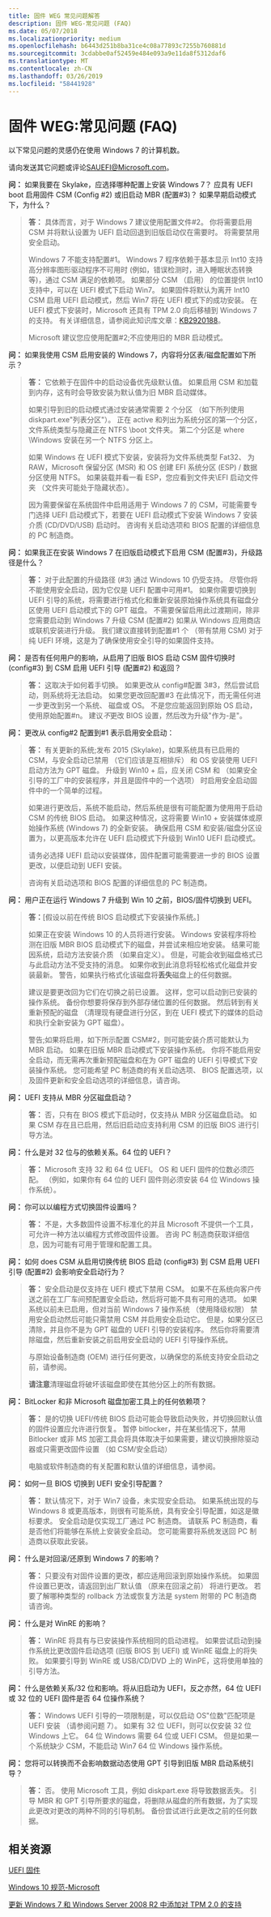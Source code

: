 ```yaml
---
title: 固件 WEG 常见问题解答
description: 固件 WEG-常见问题 (FAQ)
ms.date: 05/07/2018
ms.localizationpriority: medium
ms.openlocfilehash: b6443d251b8ba31ce4c08a77893c7255b760881d
ms.sourcegitcommit: 3cdabbe0af52459e484e093a9e11da8f5312daf6
ms.translationtype: MT
ms.contentlocale: zh-CN
ms.lasthandoff: 03/26/2019
ms.locfileid: "58441928"
---
```

# <a name="firmware-weg-frequently-asked-questions-faq"></a>固件 WEG:常见问题 (FAQ)

以下常见问题的灵感仍在使用 Windows 7 的计算机数。

请向发送其它问题或评论<SAUEFI@Microsoft.com>。

**问：** 如果我要在 Skylake，应选择哪种配置上安装 Windows 7？ 应具有 UEFI boot 启用固件 CSM (Config \#2) 或旧启动 MBR (配置\#3)？ 如果早期启动模式下，为什么？

> **答：** 具体而言，对于 Windows 7 建议使用配置文件\#2。 你将需要启用 CSM 并将默认设置为 UEFI 启动回退到旧版启动仅在需要时。 将需要禁用安全启动。
>
> Windows 7 不能支持配置\#1。 Windows 7 程序依赖于基本显示 Int10 支持高分辨率图形驱动程序不可用时 (例如，错误检测时，进入睡眠状态转换等)，通过 CSM 满足的依赖项。 如果部分 CSM （启用） 的位置提供 Int10 支持中，可以在 UEFI 模式下启动 Win7。 如果固件将默认为离开 Int10 CSM 启用 UEFI 启动模式，然后 Win7 将在 UEFI 模式下的成功安装。 在 UEFI 模式下安装时，Microsoft 还具有 TPM 2.0 向后移植到 Windows 7 的支持。 有关详细信息，请参阅此知识库文章：[KB2920188](https://support.microsoft.com/kb/2920188)。
>
> Microsoft 建议您应使用配置\#2;不应使用旧的 MBR 启动模式。

**问：** 如果我使用 CSM 启用安装的 Windows 7，内容将分区表/磁盘配置如下所示？

> **答：** 它依赖于在固件中的启动设备优先级默认值。 如果启用 CSM 和加载到内存，这有时会导致安装为默认值为旧 MBR 启动媒体。
>
> 如果引导到旧的启动模式通过安装通常需要 2 个分区 （如下所列使用 diskpart.exe"列表分区"）。 正在 active 和列出为系统分区的第一个分区，文件系统类型与隐藏正在 NTFS \\boot 文件夹。 第二个分区是 where \\Windows 安装在另一个 NTFS 分区上。
>
> 如果 Windows 在 UEFI 模式下安装，安装将为文件系统类型 Fat32、 为 RAW，Microsoft 保留分区 (MSR) 和 OS 创建 EFI 系统分区 (ESP) / 数据分区使用 NTFS。 如果装载并看一看 ESP，您应看到文件夹\\EFI 启动文件夹 （文件夹可能处于隐藏状态）。
>
> 因为需要保留在系统固件中启用适用于 Windows 7 的 CSM，可能需要专门选择 UEFI 启动模式下，若要在 UEFI 启动模式下安装 Windows 7 安装介质 (CD/DVD/USB) 启动时。
> 咨询有关启动选项和 BIOS 配置的详细信息的 PC 制造商。

**问：** 如果我正在安装 Windows 7 在旧版启动模式下启用 CSM (配置\#3)，升级路径是什么？

> **答：** 对于此配置的升级路径 (\#3) 通过 Windows 10 仍受支持。 尽管你将不能使用安全启动，因为它仅是 UEFI 配置中可用\#1。 如果你需要切换到 UEFI 引导的系统，将需要进行格式化和重新安装原始操作系统具有磁盘分区使用 UEFI 启动模式下的 GPT 磁盘。 不需要保留启用此过渡期间，除非您需要启动到 Windows 7 升级 CSM (配置\#2) 如果从 Windows 应用商店或联机安装进行升级。
> 我们建议直接转到配置\#1 个 （带有禁用 CSM) 对于纯 UEFI 环境，这是为了确保使用安全引导的如果固件支持。

**问：** 是否有任何用户的影响，从启用了旧版 BIOS 启动 CSM 固件切换时 (config\#3) 到 CSM 启用 UEFI 引导 (配置\#2) 和返回？

> **答：** 这取决于如何着手切换。 如果更改从 config\#配置 3\#3，然后尝试启动，则系统将无法启动。 如果您更改回配置\#3 在此情况下，而无需任何进一步更改到另一个系统、 磁盘或 OS。 不是您应能返回到原始 OS 启动，使用原始配置\#n。 建议*不*更改 BIOS 设置，然后改为升级"作为-是"。

**问：** 更改从 config\#2 配置到\#1 表示启用安全启动：

> **答：** 有关更新的系统;发布 2015 (Skylake)，如果系统具有已启用的 CSM，与安全启动已禁用 （它们应该是互相排斥） 和 OS 安装使用 UEFI 启动方法为 GPT 磁盘。 升级到 Win10 + 后，应关闭 CSM 和 （如果安全引导的工厂中的安装程序，并且是固件中的一个选项） 时启用安全启动固件中的一个简单的过程。
>
> 如果进行更改后，系统不能启动，然后系统是很有可能配置为使用用于启动 CSM 的传统 BIOS 启动。 如果这种情况，这将需要 Win10 + 安装媒体或原始操作系统 (Windows 7) 的全新安装。 确保启用 CSM 和安装/磁盘分区设置为，以更高版本允许在 UEFI 启动模式下升级到 Win10 UEFI 启动模式。
>
> 请务必选择 UEFI 启动以安装媒体，固件配置可能需要进一步的 BIOS 设置更改，以便启动到 UEFI 安装。
>
> 咨询有关启动选项和 BIOS 配置的详细信息的 PC 制造商。

**问：** 用户正在运行 Windows 7 升级到 Win 10 之前，BIOS/固件切换到 UEFI。

> **答：**\[假设以前在传统 BIOS 启动模式下安装操作系统。\]
>
> 如果正在安装 Windows 10 的人员将进行安装。 Windows 安装程序将检测在旧版 MBR BIOS 启动模式下的磁盘，并尝试来相应地安装。 结果可能因系统，启动方法安装介质 （如果自定义）。 但是，可能会收到磁盘格式已与此启动方法不受支持的消息。 如果你收到此消息将轻松格式化磁盘并安装最新。 警告，如果执行格式化该磁盘将**丢失**磁盘上的任何数据。
>
> 建议是要更改回为它们在切换之前已设置。 这样，您可以启动到已安装的操作系统。 备份你想要将保存到外部存储位置的任何数据。 然后转到有关重新预配的磁盘 （清理现有硬盘进行分区，到在 UEFI 模式下的媒体的启动和执行全新安装为 GPT 磁盘）。
>
> 警告;如果将启用，如下所示配置 CSM\#2，则可能安装介质可能默认为 MBR 启动。 如果在旧版 MBR 启动模式下安装操作系统。 你将不能启用安全启动，而无需再次重新预配磁盘和在为 GPT 磁盘的 UEFI 引导模式下安装操作系统。 您可能希望 PC 制造商的有关启动选项、 BIOS 配置选项，以及固件更新和安全启动选项的详细信息，请咨询。

**问：** UEFI 支持从 MBR 分区磁盘启动？

> **答：** 否，只有在 BIOS 模式下启动时，仅支持从 MBR 分区磁盘启动。 如果 CSM 存在且已启用，然后旧启动应支持利用 CSM 的旧版 BIOS 进行引导方法。

**问：** 什么是对 32 位与的依赖关系。64 位的 UEFI？

> **答：** Microsoft 支持 32 和 64 位 UEFI。 OS 和 UEFI 固件的位数必须匹配。 （例如，如果你有 64 位的 UEFI 固件则必须安装 64 位 Windows 操作系统）。

**问：** 你可以以编程方式切换固件设置吗？

> **答：** 不是，大多数固件设置不标准化的并且 Microsoft 不提供一个工具，可允许一种方法以编程方式修改固件设置。 咨询 PC 制造商获取详细信息，因为可能有可用于管理和配置工具。

**问：** 如何 does CSM 从启用切换传统 BIOS 启动 (config\#3) 到 CSM 启用 UEFI 引导 (配置\#2) 会影响安全启动行为？

> **答：** 安全启动是仅支持在 UEFI 模式下禁用 CSM。 如果不在系统向客户传送之前在工厂车间预配置安全启动，然后将可能不具有可用的选项。 如果系统以前未已启用，但对当前 Windows 7 操作系统 （使用降级权限） 禁用安全启动然后可能只需禁用 CSM 并启用安全启动它。 但是，如果分区已清除，并且你不是为 GPT 磁盘的 UEFI 引导的安装程序。 然后你将需要清除磁盘，然后重新安装之前启用安全启动的 UEFI 引导操作系统。
>
> 与原始设备制造商 (OEM) 进行任何更改，以确保您的系统支持安全启动之前，请参阅。
>
> **请注意**清理磁盘将破坏该磁盘即使在其他分区上的所有数据。

**问：** BitLocker 和非 Microsoft 磁盘加密工具上的任何依赖项？

> **答：** 是的切换 UEFI/传统 BIOS 启动可能会导致启动失败，并切换回默认值的固件设置应允许进行恢复。 暂停 bitlocker，并在某些情况下，禁用 Bitlocker 或非 MS 加密工具会将具体取决于如果需要，建议切换擦除驱动器或只需更改固件设置 （如 CSM/安全启动）
>
> 电脑或软件制造商的有关配置和默认值的详细信息，请参阅。

**问：** 如何一旦 BIOS 切换到 UEFI 安全引导配置？

> **答：** 默认情况下，对于 Win7 设备，未实现安全启动。 如果系统出现的与 Windows 8 或更高版本，则很有可能系统，具有安全引导配置，如这是徽标要求。 安全启动是仅实现工厂通过 PC 制造商。 请联系 PC 制造商，看是否他们将能够在系统上安装安全启动。 您可能需要将系统发送回 PC 制造商以获取此安装。

**问：** 什么是对回滚/还原到 Windows 7 的影响？

> **答：** 只要没有对固件设置的更改，都应适用回滚到原始操作系统。 如果固件设置已更改，请返回到出厂默认值 （原来在回滚之前） 将进行更改。 若要了解哪种类型的 rollback 方法或恢复方法是 system 附带的 PC 制造商请咨询。

**问：** 什么是对 WinRE 的影响？

> **答：** WinRE 将具有与已安装操作系统相同的启动进程。 如果尝试启动到操作系统比更改固件启动选项 (旧版 BIOS 到 UEFI) 或 WinRE 磁盘上的将失败。 如果要引导到 WinRE 或 USB/CD/DVD 上的 WinPE，这将使用单独的引导方法。

**问：** 什么是依赖关系/32 位和影响。将从旧启动为 UEFI，反之亦然，64 位 UEFI 或 32 位的 UEFI 固件是否 64 位操作系统？

> **答：** Windows UEFI 引导的一项限制是，可以仅启动 OS"位数"匹配项是 UEFI 安装 （请参阅问题 7）。 如果有 32 位 UEFI，则可以仅安装 32 位 Windows 上它。 64 位 Windows 需要 64 位或 UEFI CSM。 但是如果一个系统缺少 CSM，不能启动 Win7 64 位 Windows 操作系统。

**问：** 您将可以转换而不会影响数据动态使用 GPT 引导到旧版 MBR 启动系统引导？

> **答：** 否。 使用 Microsoft 工具，例如 diskpart.exe 将导致数据丢失。 引导 MBR 和 GPT 引导所要求的磁盘，将删除从磁盘的所有数据，为了实现此更改对更改的两种不同的引导机制。 备份尝试进行此更改之前的任何数据。

## <a name="related-resources"></a>相关资源

[UEFI 固件](https://technet.microsoft.com/library/hh824898)

[Windows 10 规范-Microsoft](https://www.microsoft.com/windows/windows-10-specifications)

[更新 Windows 7 和 Windows Server 2008 R2 中添加对 TPM 2.0 的支持](https://support.microsoft.com/kb/2920188)
